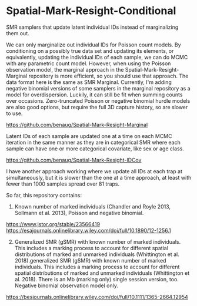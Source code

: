 # Spatial-Mark-Resight-Conditional
SMR samplers that update latent individual IDs instead of marginalizing them out. 

We can only marginalize out individual IDs for Poisson count models. By conditioning on a possibly true data set and updating its elements,
or equivalently, updating the individual IDs of each sample, we can do MCMC with any parametric count model. However, when using
the Poisson observation model, the marginal approach in the Spatial-Mark-Resight-Marginal repository is more efficient, so you should 
use that approach. The data format here is the same as SMR Marginal. Currently, I'm adding negative binomial versions of some samplers in the
marginal repository as a model for overdispersion. Luckily, it can still be fit when summing counts over occasions. Zero-truncated Poisson or
negative binomial hurdle models are also good options, but require the full 3D capture history, so are slower to use.

https://github.com/benaug/Spatial-Mark-Resight-Marginal

Latent IDs of each sample are updated one at a time on each MCMC iteration in
the same manner as they are in categorical SMR where each sample can have one or more categorical covariate, like sex or age class. 

https://github.com/benaug/Spatial-Mark-Resight-IDCov

I have another approach working where we update all IDs at each trap at simultaneously, but it is slower than the one at a time approach, at least
with fewer than 1000 samples spread over 81 traps.

So far, this repository contains:
1. Known number of marked individuals (Chandler and Royle 2013, Sollmann et al. 2013), Poisson and negative binomial.

https://www.jstor.org/stable/23566419 https://esajournals.onlinelibrary.wiley.com/doi/full/10.1890/12-1256.1

2. Generalized SMR (gSMR) with known number of marked individuals. This includes a marking process to account for different spatial distributions of marked and unmarked individuals (Whittington et al. 2018).generalized SMR (gSMR) with known number of marked individuals. This includes a marking process to account for different spatial distributions of marked and unmarked individuals (Whittington et al. 2018). There is an Mb (marking only) single session version, too. Negative binomial observation model only.

https://besjournals.onlinelibrary.wiley.com/doi/full/10.1111/1365-2664.12954

